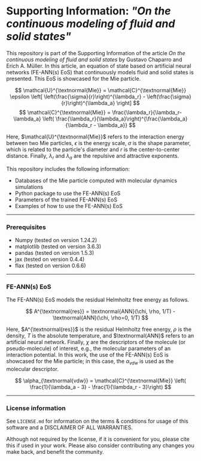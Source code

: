 # Supporting Information: *"On the continuous modeling of fluid and solid states"*

This repository is part of the Supporting Information of the article *On the continuous modeling of fluid and solid states* by Gustavo Chaparro and Erich A. Müller. In this article, an equation of state based on artificial neural networks (FE-ANN(s) EoS) that continuously models fluid and solid states is presented. This EoS is showcased for the Mie particle.

$$ \mathcal{U}^{\textnormal{Mie}} = \mathcal{C}^{\textnormal{Mie}} \epsilon \left[ \left(\frac{\sigma}{r}\right)^{\lambda_r} -  \left(\frac{\sigma}{r}\right)^{\lambda_a} \right] $$
$$ \mathcal{C}^{\textnormal{Mie}} = \frac{\lambda_r}{\lambda_r- \lambda_a} \left( \frac{\lambda_r}{\lambda_a}\right)^{\frac{\lambda_a}{\lambda_r - \lambda_a}} 
$$ 

Here, $\mathcal{U}^{\textnormal{Mie}}$ refers to the interaction energy between two Mie particles, $\epsilon$ is the energy scale, $\sigma$ is the shape parameter, which is related to the particle's diameter and $r$ is the center-to-center distance. Finally, $\lambda_r$ and $\lambda_a$ are the repulsive and attractive exponents.


This repository includes the following information:
- Databases of the Mie particle computed with molecular dynamics simulations
- Python package to use the FE-ANN(s) EoS
- Parameters of the trained FE-ANN(s) EoS
- Examples of how to use the FE-ANN(s) EoS

------
### Prerequisites
- Numpy (tested on version 1.24.2)
- matplotlib (tested on version 3.6.3)
- pandas (tested on version 1.5.3)
- jax (tested on version 0.4.4)
- flax (tested on version 0.6.6)

-----
### FE-ANN(s) EoS 

The FE-ANN(s) EoS models the residual Helmholtz free energy as follows.

$$ A^{\textnormal{res}} = \textnormal{ANN}(\chi, \rho, 1/T) - \textnormal{ANN}(\chi, \rho=0, 1/T) $$

Here, $A^{\textnormal{res}}$ is the residual Helmholtz free energy, $\rho$ is the density, $T$ is the absolute temperature, and $\textnormal{ANN}$ refers to an artificial neural network. Finally, $\chi$ are the descriptors of the molecule (or pseudo-molecule) of interest, e.g., the molecular parameters of an interaction potential. In this work, the use of the FE-ANN(s) EoS is showcased for the Mie particle; in this case, the $\alpha_{vdw}$ is used as the molecular descriptor.

$$ \alpha_{\textnormal{vdw}} = \mathcal{C}^{\textnormal{Mie}} \left( \frac{1}{\lambda_a - 3} - \frac{1}{\lambda_r - 3}\right)  $$

------
### License information

See ``LICENSE.md`` for information on the terms & conditions for usage of this software and a DISCLAIMER OF ALL WARRANTIES.

Although not required by the license, if it is convenient for you, please cite this if used in your work. Please also consider contributing any changes you make back, and benefit the community.